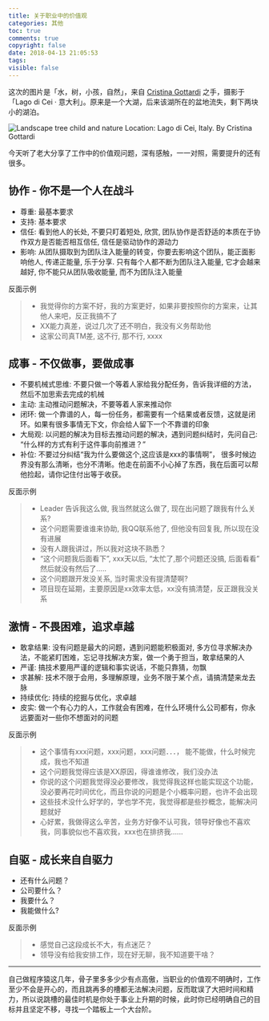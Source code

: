 ```yaml
---
title: 关于职业中的价值观
categories: 其他
toc: true
comments: true
copyright: false
date: 2018-04-13 21:05:53
tags:
visible: false
---
```


这次的图片是「水，树，小孩，自然」，来自 [Cristina Gottardi](https://unsplash.com/@cristina_gottardi) 之手，摄影于「Lago di Cei · 意大利」。原来是一个大湖，后来该湖所在的盆地流失，剩下两块小的湖泊。

<!--more-->

![Landscape tree child and nature <br/> Location: Lago di Cei, Italy.  By Cristina Gottardi](/unsplash/cristina-gottardi-423785-unsplash.jpg)



今天听了老大分享了工作中的价值观问题，深有感触，一一对照，需要提升的还有很多。

## 协作 - 你不是一个人在战斗

- 尊重:  最基本要求
- 支持:  基本要求
- 信任:  看到他人的长处, 不要只盯着短处,  欣赏, 团队协作是否舒适的本质在于协作双方是否能否相互信任,  信任是驱动协作的源动力
- 影响:  从团队摄取到为团队注入能量的转变，你要去影响这个团队，能正面影响他人, 传递正能量,  乐于分享. 只有每个人都不断为团队注入能量, 它才会越来越好, 你不能只从团队吸收能量, 而不为团队注入能量

反面示例

> - 我觉得你的方案不好，我的方案更好，如果非要按照你的方案来，让其他人来吧，反正我搞不了
> - XX能力真差，说过几次了还不明白，我没有义务帮助他
> - 这家公司真TM差, 这不行, 那不行, xxxx

## 成事 - 不仅做事，要做成事

- 不要机械式思维: 不要只做一个等着人家给我分配任务，告诉我详细的方法，然后不加思索去完成的机械
- 主动: 主动推动问题解决，不要等着人家来推动你
- 闭环: 做一个靠谱的人，每一份任务，都需要有一个结果或者反馈，这就是闭环。如果有很多事情无下文，你会给人留下一个不靠谱的印象
- 大局观: 以问题的解决为目标去推动问题的解决，遇到问题纠结时，先问自己: “什么样的方式有利于这件事向前推进？”
- 补位: 不要过分纠结“我为什么要做这个,这应该是xxx的事情啊”， 很多时候边界没有那么清晰，也分不清晰。他走在前面不小心掉了东西，我在后面可以帮他捡起，请你记住付出等于收获。

反面示例

> - Leader 告诉我这么做,  我当然就这么做了, 现在出问题了跟我有什么关系?
> - 这个问题需要谁谁来协助, 我QQ联系他了, 但他没有回复我, 所以现在没有进展
> - 没有人跟我讲过，所以我对这块不熟悉？​
> - “这个问题我后面看下”, xxx天以后, “太忙了,那个问题还没搞, 后面看看” 然后就没有然后了…..​
> - 这个问题跟开发没关系, 当时需求没有提清楚啊?​
> - 项目现在延期，主要原因是xx效率太低，xx没有搞清楚，反正跟我没关系​

## 激情 - 不畏困难，追求卓越

- 敢拿结果: 没有问题是最大的问题，遇到问题能积极面对,  多方位寻求解决办法，不能紧盯困难，忘记寻找解决方案，做一个勇于担当，敢拿结果的人
- 严谨: 搞技术要用严谨的逻辑和事实说话，不能只靠猜，勿飘
- 求甚解: 技术不限于会用，多理解原理，业务不限于某个点，请搞清楚来龙去脉
- 持续优化: 持续的挖掘与优化，求卓越
- 皮实: 做一个有心力的人，工作就会有困难，在什么环境什么公司都有，你永远要面对一些你不想面对的问题

反面示例

> - 这个事情有xxx问题，xxx问题，xxx问题．．．， 能不能做，什么时候完成，我也不知道
> - 这个问题我觉得应该是XX原因，得谁谁修改，我们没办法
> - 你说的这个问题我觉得没必要修改，我觉得我这样也能实现这个功能，没必要再花时间优化，而且你说的问题是个小概率问题，也许不会出现
> - 这些技术没什么好学的，学也学不完，我觉得都是些抄概念，能解决问题就好 
> - 心好累，我做得这么辛苦，业务方好像不认可我，领导好像也不喜欢我，同事貌似也不喜欢我，xxx也在排挤我…...

## 自驱 - 成长来自自驱力

- 还有什么问题？
- 公司要什么？
- 我要什么？
- 我能做什么?

反面示例

> - 感觉自己这段成长不大，有点迷茫？
> - 领导没有给我安排工作，现在好无聊，我不知道要干啥？

------

自己做程序猿这几年，骨子里多多少少有点高傲，当职业的价值观不明确时，工作至少不会是开心的，而且跳再多的槽都无法解决问题，反而耽误了大把时间和精力，所以说跳槽的最佳时机是你处于事业上升期的时候，此时你已经明确自己的目标并且坚定不移，寻找一个踏板上一个大台阶。